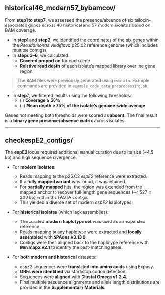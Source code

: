## historical46_modern57_bybamcov/

From **step1 to step7**, we assessed the presence/absence of six tailocin-associated genes across 46 historical and 57 modern isolates based on BAM coverage.

- In **step1** and **step2**, we identified the coordinates of the six genes within the *Pseudomonas viridiflava* p25.C2 reference genome (which includes multiple contigs).
- In **steps 3–6**, we calculated:
  - **Covered proportion** for each gene
  - **Relative read depth** of each isolate’s mapped library over the gene region

> The BAM files were previously generated using `bwa aln`. Example commands are provided in `example_code_data_preprocessing.sh`.

- In **step7**, we filtered results using the following thresholds:
  - (i) **Coverage ≥ 50%**
  - (ii) **Mean depth ≥ 75% of the isolate’s genome-wide average**

Genes not meeting both thresholds were scored as **absent**. The final result is a **binary gene presence/absence matrix** across isolates.

---

## checkespE2_contigs/

The **espE2** locus required additional manual curation due to its size (~4.5 kb) and high sequence divergence.

- For **modern isolates**:
  - Reads mapping to the p25.C2 *espE2* reference were extracted.
  - If a **fully mapped variant** was found, it was retained.
  - For **partially mapped** hits, the region was extended from the mapped anchor to recover full-length gene sequences (~4,527 ± 200 bp) within the FASTA contigs.
  - This yielded a diverse set of modern *espE2* haplotypes.

- For **historical isolates** (which lack assemblies):
  - The curated **modern haplotype set** was used as an expanded reference.
  - Reads mapping to any haplotype were extracted and **locally assembled** with **SPAdes v3.13.0**.
  - Contigs were then aligned back to the haplotype reference with **Minimap2 v2.1** to identify the best-matching allele.

- For **both modern and historical** datasets:
  - *espE2* sequences were **translated into amino acids** using Expasy.
  - **ORFs were identified** via start/stop codon detection.
  - Sequences were **aligned** with **Clustal Omega v1.2.4**.
  - Final multiple sequence alignments and allele length distributions are provided in the **Supplementary Materials**.
